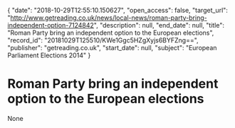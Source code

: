 {
  "date": "2018-10-29T12:55:10.150627", 
  "open_access": false, 
  "target_url": "http://www.getreading.co.uk/news/local-news/roman-party-bring-independent-option-7124842", 
  "description": null, 
  "end_date": null, 
  "title": "Roman Party bring an independent option to the European elections", 
  "record_id": "20181029T125510/KWe1Ggc5HZgXyjs6BYFZng==", 
  "publisher": "getreading.co.uk", 
  "start_date": null, 
  "subject": "European Parliament Elections 2014"
}

# Roman Party bring an independent option to the European elections

None